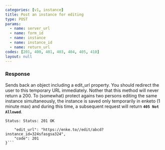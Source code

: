 ```yaml
---
categories: [v1, instance]
title: Post an instance for editing
type: POST
params: 
  - name: server_url 
  - name: form_id
  - name: instance
  - name: instance_id
  - name: return_url
codes: [201, 400, 401, 403, 404, 405, 410]
layout: null
---
```


### Response

Sends back an object including a edit_url property. You should redirect the user to this temporary URL immediately. Nother that this method will never return a 200. To (somewhat) protect agains two persons editing the same instance simultaneously, the instance is saved only temporarily in enketo (1 minute max) and during this time, a subsequent request will return **`405 Not Allowed`**.

```Status: Status: 201 OK```
```{
    "edit_url": "https://enke.to//edit/abcd?instance_id=324sfasgsa324",
    "code": 201
}```
